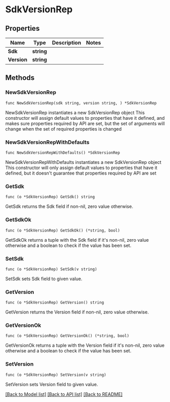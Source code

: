 # SdkVersionRep

## Properties

Name | Type | Description | Notes
------------ | ------------- | ------------- | -------------
**Sdk** | **string** |  | 
**Version** | **string** |  | 

## Methods

### NewSdkVersionRep

`func NewSdkVersionRep(sdk string, version string, ) *SdkVersionRep`

NewSdkVersionRep instantiates a new SdkVersionRep object
This constructor will assign default values to properties that have it defined,
and makes sure properties required by API are set, but the set of arguments
will change when the set of required properties is changed

### NewSdkVersionRepWithDefaults

`func NewSdkVersionRepWithDefaults() *SdkVersionRep`

NewSdkVersionRepWithDefaults instantiates a new SdkVersionRep object
This constructor will only assign default values to properties that have it defined,
but it doesn't guarantee that properties required by API are set

### GetSdk

`func (o *SdkVersionRep) GetSdk() string`

GetSdk returns the Sdk field if non-nil, zero value otherwise.

### GetSdkOk

`func (o *SdkVersionRep) GetSdkOk() (*string, bool)`

GetSdkOk returns a tuple with the Sdk field if it's non-nil, zero value otherwise
and a boolean to check if the value has been set.

### SetSdk

`func (o *SdkVersionRep) SetSdk(v string)`

SetSdk sets Sdk field to given value.


### GetVersion

`func (o *SdkVersionRep) GetVersion() string`

GetVersion returns the Version field if non-nil, zero value otherwise.

### GetVersionOk

`func (o *SdkVersionRep) GetVersionOk() (*string, bool)`

GetVersionOk returns a tuple with the Version field if it's non-nil, zero value otherwise
and a boolean to check if the value has been set.

### SetVersion

`func (o *SdkVersionRep) SetVersion(v string)`

SetVersion sets Version field to given value.



[[Back to Model list]](../README.md#documentation-for-models) [[Back to API list]](../README.md#documentation-for-api-endpoints) [[Back to README]](../README.md)


